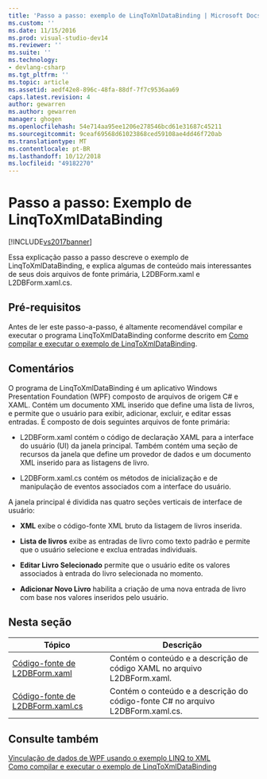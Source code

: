 ```yaml
---
title: 'Passo a passo: exemplo de LinqToXmlDataBinding | Microsoft Docs'
ms.custom: ''
ms.date: 11/15/2016
ms.prod: visual-studio-dev14
ms.reviewer: ''
ms.suite: ''
ms.technology:
- devlang-csharp
ms.tgt_pltfrm: ''
ms.topic: article
ms.assetid: aedf42e8-896c-48fa-88df-7f7c9536aa69
caps.latest.revision: 4
author: gewarren
ms.author: gewarren
manager: ghogen
ms.openlocfilehash: 54e714aa95ee1206e278546bcd61e31687c45211
ms.sourcegitcommit: 9ceaf69568d61023868ced59108ae4dd46f720ab
ms.translationtype: MT
ms.contentlocale: pt-BR
ms.lasthandoff: 10/12/2018
ms.locfileid: "49182270"
---
```

# <a name="walkthrough-linqtoxmldatabinding-example"></a>Passo a passo: Exemplo de LinqToXmlDataBinding
[!INCLUDE[vs2017banner](../includes/vs2017banner.md)]

Essa explicação passo a passo descreve o exemplo de LinqToXmlDataBinding, e explica algumas de conteúdo mais interessantes de seus dois arquivos de fonte primária, L2DBForm.xaml e L2DBForm.xaml.cs.  
  
## <a name="prerequisites"></a>Pré-requisitos  
 Antes de ler este passo-a-passo, é altamente recomendável compilar e executar o programa LinqToXmlDataBinding conforme descrito em [Como compilar e executar o exemplo de LinqToXmlDataBinding](../designers/how-to-build-and-run-the-linqtoxmldatabinding-example.md).  
  
## <a name="remarks"></a>Comentários  
 O programa de LinqToXmlDataBinding é um aplicativo Windows Presentation Foundation (WPF) composto de arquivos de origem C# e XAML. Contém um documento XML inserido que define uma lista de livros, e permite que o usuário para exibir, adicionar, excluir, e editar essas entradas. É composto de dois seguintes arquivos de fonte primária:  
  
-   L2DBForm.xaml contém o código de declaração XAML para a interface do usuário (UI) da janela principal. Também contém uma seção de recursos da janela que define um provedor de dados e um documento XML inserido para as listagens de livro.  
  
-   L2DBForm.xaml.cs contém os métodos de inicialização e de manipulação de eventos associados com a interface do usuário.  
  
 A janela principal é dividida nas quatro seções verticais de interface de usuário:  
  
-   **XML** exibe o código-fonte XML bruto da listagem de livros inserida.  
  
-   **Lista de livros** exibe as entradas de livro como texto padrão e permite que o usuário selecione e exclua entradas individuais.  
  
-   **Editar Livro Selecionado** permite que o usuário edite os valores associados à entrada do livro selecionada no momento.  
  
-   **Adicionar Novo Livro** habilita a criação de uma nova entrada de livro com base nos valores inseridos pelo usuário.  
  
## <a name="in-this-section"></a>Nesta seção  
  
|Tópico|Descrição|  
|-----------|-----------------|  
|[Código-fonte de L2DBForm.xaml](../designers/l2dbform-xaml-source-code.md)|Contém o conteúdo e a descrição de código XAML no arquivo L2DBForm.xaml.|  
|[Código-fonte de L2DBForm.xaml.cs](../designers/l2dbform-xaml-cs-source-code.md)|Contém o conteúdo e a descrição do código-fonte C# no arquivo L2DBForm.xaml.cs.|  
  
## <a name="see-also"></a>Consulte também  
 [Vinculação de dados de WPF usando o exemplo LINQ to XML](../designers/wpf-data-binding-using-linq-to-xml-example.md)   
 [Como compilar e executar o exemplo de LinqToXmlDataBinding](../designers/how-to-build-and-run-the-linqtoxmldatabinding-example.md)




